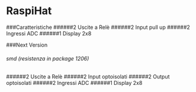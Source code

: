 # RaspiHat
###Caratteristiche
######2 Uscite a Relè
######2 Input pull up
######2 Ingressi ADC
######1 Display 2x8

###Next Version
###### smd (resistenza in package 1206)
######2 Uscite a Relè
######2 Input optoisolati
######2 Output optoisolati
######2 Ingressi ADC
######1 Display 2x8



